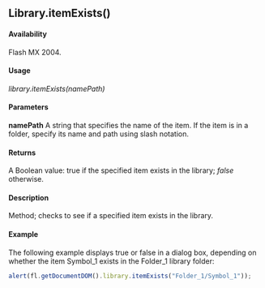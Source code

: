 ## Library.itemExists()

#### Availability

Flash MX 2004.

#### Usage

*library.itemExists(namePath)*

#### Parameters

**namePath** A string that specifies the name of the item. If the item is in a folder, specify its name and path using slash notation.

#### Returns

A Boolean value: true if the specified item exists in the library; *false* otherwise.

#### Description

Method; checks to see if a specified item exists in the library.

#### Example

The following example displays true or false in a dialog box, depending on whether the item Symbol_1 exists in the Folder_1 library folder:

```javascript
alert(fl.getDocumentDOM().library.itemExists("Folder_1/Symbol_1"));
```
